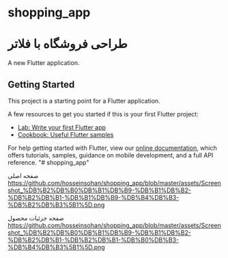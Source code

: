 # shopping_app
# طراحی فروشگاه با فلاتر

A new Flutter application.

## Getting Started

This project is a starting point for a Flutter application.

A few resources to get you started if this is your first Flutter project:

- [Lab: Write your first Flutter app](https://flutter.dev/docs/get-started/codelab)
- [Cookbook: Useful Flutter samples](https://flutter.dev/docs/cookbook)

For help getting started with Flutter, view our
[online documentation](https://flutter.dev/docs), which offers tutorials,
samples, guidance on mobile development, and a full API reference.
"# shopping_app" 


صفحه اصلی 
https://github.com/hosseinsohan/shopping_app/blob/master/assets/Screenshot_%DB%B2%DB%B0%DB%B1%DB%B9-%DB%B1%DB%B2-%DB%B2%DB%B1-%DB%B1%DB%B9-%DB%B4%DB%B3-%DB%B2%DB%B3%5B1%5D.png


صفحه جزئیات محصول
https://github.com/hosseinsohan/shopping_app/blob/master/assets/Screenshot_%DB%B2%DB%B0%DB%B1%DB%B9-%DB%B1%DB%B2-%DB%B2%DB%B1-%DB%B2%DB%B1-%DB%B0%DB%B3-%DB%B4%DB%B3%5B1%5D.png
